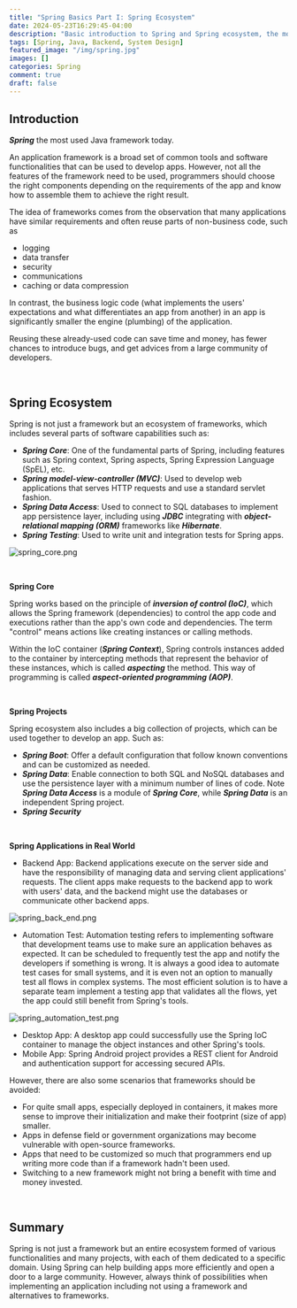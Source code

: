 ```yaml
---
title: "Spring Basics Part I: Spring Ecosystem"
date: 2024-05-23T16:29:45-04:00
description: "Basic introduction to Spring and Spring ecosystem, the most widely used Java framework today."
tags: [Spring, Java, Backend, System Design]
featured_image: "/img/spring.jpg"
images: []
categories: Spring
comment: true
draft: false
---
```


## Introduction

**_Spring_** the most used Java framework today. 

An application framework is a broad set of common tools and software functionalities that can be used to develop apps. However, not all the features of the framework need to be used, programmers should choose the right components depending on the requirements of the app and know how to assemble them to achieve the right result.

The idea of frameworks comes from the observation that many applications have similar requirements and often reuse parts of non-business code, such as 
- logging
- data transfer
- security
- communications
- caching or data compression

In contrast, the business logic code (what implements the users' expectations and what differentiates an app from another) in an app is significantly smaller the engine (plumbing) of the application. 

Reusing these already-used code can save time and money, has fewer chances to introduce bugs, and get advices from a large community of developers.

&nbsp;

## Spring Ecosystem

Spring is not just a framework but an ecosystem of frameworks, which includes several parts of software capabilities such as:
- **_Spring Core_**: One of the fundamental parts of Spring, including features such as Spring context, Spring aspects, Spring Expression Language (SpEL), etc.
- **_Spring model-view-controller (MVC)_**: Used to develop web applications that serves HTTP requests and use a standard servlet fashion.
- **_Spring Data Access_**: Used to connect to SQL databases to implement app persistence layer, including using **_JDBC_** integrating with **_object-relational mapping (ORM)_** frameworks like **_Hibernate_**.
- **_Spring Testing_**: Used to write unit and integration tests for Spring apps.

![spring_core.png](/img/spring_core.png)

&nbsp;

**Spring Core**

Spring works based on the principle of **_inversion of control (IoC)_**, which allows the Spring framework (dependencies) to control the app code and executions rather than the app's own code and dependencies. The term "control" means actions like creating instances or calling methods.

Within the IoC container (**_Spring Context_**), Spring controls instances added to the container by intercepting methods that represent the behavior of these instances, which is called **_aspecting_** the method. This way of programming is called **_aspect-oriented programming (AOP)_**.

&nbsp;

**Spring Projects**

Spring ecosystem also includes a big collection of projects, which can be used together to develop an app. Such as:
- **_Spring Boot_**: Offer a default configuration that follow known conventions and can be customized as needed.
- **_Spring Data_**: Enable connection to both SQL and NoSQL databases and use the persistence layer with a minimum number of lines of code. Note **_Spring Data Access_** is a module of **_Spring Core_**, while **_Spring Data_** is an independent Spring project.
- **_Spring Security_**

&nbsp;

**Spring Applications in Real World**

- Backend App: Backend applications execute on the server side and have the responsibility of managing data and serving client applications' requests. The client apps make requests to the backend app to work with users' data, and the backend might use the databases or communicate other backend apps.

![spring_back_end.png](/img/spring_back_end.png)

- Automation Test: Automation testing refers to implementing software that development teams use to make sure an application behaves as expected. It can be scheduled to frequently test the app and notify the developers if something is wrong. It is always a good idea to automate test cases for small systems, and it is even not an option to manually test all flows in complex systems. The most efficient solution is to have a separate team implement a testing app that validates all the flows, yet the app could still benefit from Spring's tools.

![spring_automation_test.png](/img/spring_automation_test.png)

- Desktop App: A desktop app could successfully use the Spring IoC container to manage the object instances and other Spring's tools.
- Mobile App: Spring Android project provides a REST client for Android and authentication support for accessing secured APIs.

However, there are also some scenarios that frameworks should be avoided:
- For quite small apps, especially deployed in containers, it makes more sense to improve their initialization and make their footprint (size of app) smaller.
- Apps in defense field or government organizations may become vulnerable with open-source frameworks.
- Apps that need to be customized so much that programmers end up writing more code than if a framework hadn't been used.
- Switching to a new framework might not bring a benefit with time and money invested.

&nbsp;

## Summary

Spring is not just a framework but an entire ecosystem formed of various functionalities and many projects, with each of them dedicated to a specific domain. Using Spring can help building apps more efficiently and open a door to a large community. However, always think of possibilities when implementing an application including not using a framework and alternatives to frameworks.

